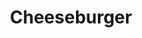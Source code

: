---
title: "Cheeseburger"
description: ""
price_s: "8"
price_l: ""
price_lg: ""
weight: "2"
hidden: true
---
